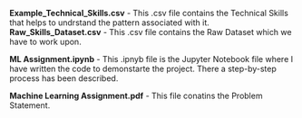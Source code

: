 **Example_Technical_Skills.csv** - This .csv file contains the Technical Skills that helps to undrstand the pattern associated with it.
**Raw_Skills_Dataset.csv** - This .csv file contains the Raw Dataset which we have to work upon.

**ML Assignment.ipynb** - This .ipnyb file is the Jupyter Notebook file where I have written the code to demonstarte the project. There a step-by-step process has been described.

**Machine Learning Assignment.pdf** - This file conatins the Problem Statement.
